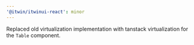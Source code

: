 ```yaml
---
'@itwin/itwinui-react': minor
---
```


Replaced old virtualization implementation with tanstack virtualization for the `Table` component.
